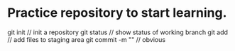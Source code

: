 # Practice repository to start learning.

git init // init a repository
git status // show status of working branch
git add // add files to staging area
git commit -m "<message>" // obvious
